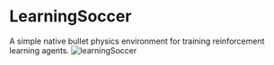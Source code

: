 # LearningSoccer

A simple native bullet physics environment for training reinforcement learning agents.
![learningSoccer](https://user-images.githubusercontent.com/22622734/90297039-1e8d3580-de42-11ea-886c-8f22abd78a4d.png)
